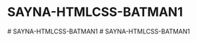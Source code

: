 # SAYNA-HTMLCSS-BATMAN1
#   S A Y N A - H T M L C S S - B A T M A N 1  
 #   S A Y N A - H T M L C S S - B A T M A N 1  
 